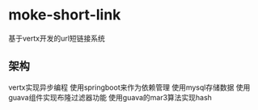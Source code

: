 # moke-short-link
基于vertx开发的url短链接系统
## 架构
vertx实现异步编程
使用springboot来作为依赖管理
使用mysql存储数据
使用guava组件实现布隆过滤器功能
使用guava的mar3算法实现hash